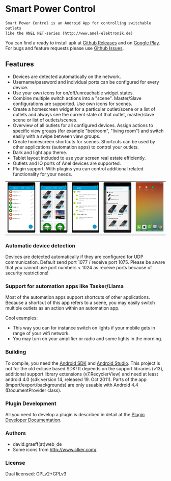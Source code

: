 # Smart Power Control
	Smart Power Control is an Android App for controlling switchable outlets
	like the ANEL NET-series (http://www.anel-elektronik.de)

You can find a ready to install apk at [Github Releases](https://github.com/davidgraeff/Android-NetPowerctrl/releases)
and on [Google Play](https://play.google.com/store/apps/details?id=oly.netpowerctrl).
For bugs and feature requests please use [Github Issues](https://github.com/davidgraeff/Android-NetPowerctrl/issues).

## Features
* Devices are detected automatically on the network.
* Username/password and individual ports can be configured for every device.
* Use your own icons for on/off/unreachable widget states.
* Combine multiple switch actions into a "scene". Master/Slave configurations are supported. Use own icons for scenes.
* Create a homescreen widget for a particular outlet/scene or a list of outlets and always see the current state of that outlet, master/slave scene or list of outlets/scenes.
* Overview of all outlets for all configured devices. Assign actions to specific view groups (for example "bedroom", "living room") and switch easily with a swipe between view groups.
* Create homescreen shortcuts for scenes. Shortcuts can be used by other applications (automation apps) to control your outlets.
* Dark and light app theme.
* Tablet layout included to use your screen real estate efficiently.
* Outlets and IO ports of Anel devices are supported.
* Plugin support. With plugins you can control additional related functionality for your needs.

<table><tr valign="top">
<td><img width="120px" src="doc/outlets-v600.png" /></td>
<td><img width="120px" src="doc/outlets-big_icons-v600.png" /></td>
<td><img width="120px" src="doc/devices-v600.png" /></td>
<td><img width="120px" src="doc/viewmode-v600.png" /></td>
<td><img width="120px" src="doc/widgets-v600.png" /></td>
</tr></table>

### Automatic device detection
Devices are detected automatically if they are configured for UDP communication.
Default send port 1077 / receive port 1075. Please be aware that you cannot use port numbers < 1024 as receive ports because of security restrictions!

### Support for automation apps like Tasker/Llama
Most of the automation apps support shortcuts of other applications.
Because a shortcut of this app refers to a scene, you may easily switch multiple
outlets as an action within an automation app.

Cool examples:
* This way you can for instance switch on lights if your mobile gets in range of your wifi network.
* You may turn on your amplifier or radio and some lights in the morning.

### Building
To compile, you need the [Android SDK](http://developer.android.com/sdk)
and [Android Studio](http://developer.android.com/sdk/installing/studio.html).
This project is not for the old eclipse based SDK! It depends on the
support libraries (v13), additional support library extensions (v7.RecyclerView) and need at least android 4.0 (sdk version 14, released 19. Oct 2011). Parts of the app (import/export/backgrounds) are only usuable with Android 4.4 (DocumentProvider class).

### Plugin Development
All you need to develop a plugin is described in detail at the [Plugin Developer Documentation](https://github.com/davidgraeff/Android-NetPowerctrl-Shared#plugin-developer-documentation).

### Authors
* david.graeff(at)web_de
* Some icons from http://www.clker.com/

### License
Dual licensed: GPLv2+GPLv3
